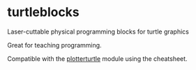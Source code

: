 # turtleblocks
Laser-cuttable physical programming blocks for turtle graphics

Great for teaching programming.

Compatible with the [plotterturtle](http://www.github.com/mywdka/plotterturtle/) module using the cheatsheet.
